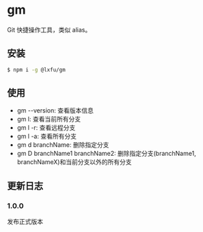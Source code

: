 # gm

Git 快捷操作工具，类似 alias。

## 安装

```sh
$ npm i -g @lxfu/gm
```

## 使用

- gm --version: 查看版本信息
- gm l: 查看当前所有分支
- gm l -r: 查看远程分支
- gm l -a: 查看所有分支
- gm d branchName: 删除指定分支
- gm D branchName1 branchName2: 删除指定分支(branchName1, branchNameX)和当前分支以外的所有分支

## 更新日志

### 1.0.0

发布正式版本
